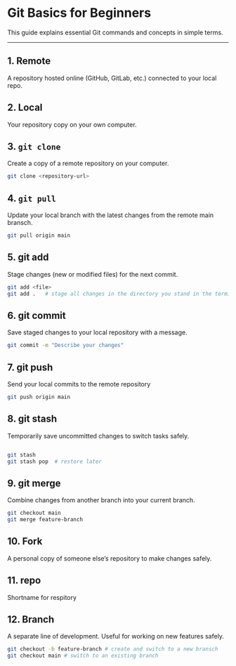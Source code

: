 # Git Basics for Beginners

This guide explains essential Git commands and concepts in simple terms.

---

## 1. Remote
A repository hosted online (GitHub, GitLab, etc.) connected to your local repo.

## 2. Local 
Your repository copy on your own computer.

## 3. `git clone`
Create a copy of a remote repository on your computer.

```bash
git clone <repository-url>

```

## 4. `git pull`
Update your local branch with the latest changes from the remote main bransch.

```bash
git pull origin main

```
## 5. git add
Stage changes (new or modified files) for the next commit.

```bash
git add <file>
git add .   # stage all changes in the directory you stand in the terminal 

```
## 6. git commit
Save staged changes to your local repository with a message.

```bash
git commit -m "Describe your changes"

```

## 7. git push 

Send your local commits to the remote repository

```bash
git push origin main

```

## 8. git stash 

Temporarily save uncommitted changes to switch tasks safely. 

```bash

git stash
git stash pop  # restore later

```

## 9. git merge 

Combine changes from another branch into your current branch.

```bash
git checkout main
git merge feature-branch
```
## 10. Fork

A personal copy of someone else’s repository to make changes safely. 

## 11. repo 

Shortname for respitory 

## 12. Branch
A separate line of development. Useful for working on new features safely.

```bash
git checkout -b feature-branch # create and switch to a new bransch 
git checkout main # switch to an existing branch 
```

